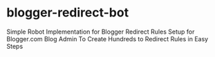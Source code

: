 blogger-redirect-bot
====================

Simple Robot Implementation for Blogger Redirect Rules Setup for Blogger.com Blog Admin To Create Hundreds to Redirect Rules in Easy Steps